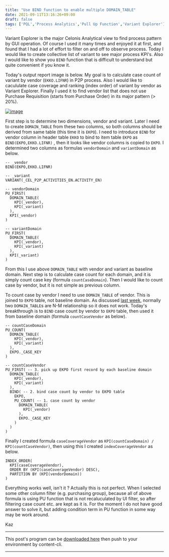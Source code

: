 ```yaml
---
title: "Use BIND function to enable multiple DOMAIN_TABLE"
date: 2021-09-11T13:16:26+09:00
draft: false
tags: ['PQL','Process Analytics','Pull Up Function','Variant Explorer']
---
```


Variant Explorer is the major Celonis Analytical view to find process pattern by GUI operation. Of course I used it many times and enjoyed it at first, and found that I had a lot of effort to filter on and off to observe process. Today I would like to create collective list of variant to see major process KPI's. Also I would like to show you `BIND` function that is difficult to understand but quite convenient if you know it.

Today's output report image is below. My goal is to calculate case count of variant by vendor (`EKKO.LIFNR`) in P2P process. Also I would like to cacululate case coverage and ranking (index order) of variant by vendor as Variant Explorer. Finally I used it to find vendor list that does not use Purchase Requisition (starts from Purchase Order) in its major pattern (> 20%).

[![image](https://user-images.githubusercontent.com/67397583/132936310-2c1e9f17-d2ae-48d8-9044-57722c232e22.png)](https://user-images.githubusercontent.com/67397583/132936310-2c1e9f17-d2ae-48d8-9044-57722c232e22.png)

First step is to determine two dimensions, vendor and variant. Later I need to create `DOMAIN_TABLE` from these two columns, so both columns should be derived from same table (this time it is `EKPO`). I need to introduce `BIND` for vendor column in header table `EKKO` to bind to item table `EKPO` as `BIND(EKPO,EKKO.LIFNR)` , then it looks like vendor columns is copied to `EKPO`. I determined two columns as formulas `vendorDomain` and `variantDomain` as below.

```
-- _vendor
BIND(EKPO,EKKO.LIFNR)

-- _variant
VARIANT(_CEL_P2P_ACTIVITIES_EN.ACTIVITY_EN)

-- vendorDomain
PU_FIRST(
  DOMAIN_TABLE(
    KPI(_vendor),
    KPI(_variant)
  ),
  KPI(_vendor)
)

-- variantDomain
PU_FIRST(
  DOMAIN_TABLE(
    KPI(_vendor),
    KPI(_variant)
  ),
  KPI(_variant)
)
```

From this I use above `DOMAIN_TABLE` with vendor and variant as baseline domain. Next step is to calculate case count for each domain, and it is simply count case key (formula `countCaseDomain`). Then I would like to count case by vendor, but it is not simple as previous column.

To count case by vendor I need to use `DOMAIN_TABLE` of vendor. This is joined to `EKPO` table, not baseline domain. As discussed [last week](../2021-09-04-convert-count-unit-of-kpi-by-count-distinct/), normally two `DOMAIN_TABLE`s are N-M relationship so it does not work. Today's breakthrough is to `BIND` case count by vendor to `EKPO` table, then used it from baseline domain (formula `countCaseVendor` as below).

```
-- countCaseDomain
PU_COUNT(
  DOMAIN_TABLE(
    KPI(_vendor),
    KPI(_variant)
  ),
  EKPO._CASE_KEY
)

-- countCaseVendor 
PU_FIRST( -- 3. pick up EKPO first record by each baseline domain
  DOMAIN_TABLE(
    KPI(_vendor),
    KPI(_variant)
  ),
  BIND( -- 2. bind case count by vendor to EKPO table
    EKPO,
    PU_COUNT( -- 1. case count by vendor
      DOMAIN_TABLE(
        KPI(_vendor)
      ),
      EKPO._CASE_KEY
    )
  )
)
```

Finally I created formula `caseCoverageVendor` as `KPI(countCaseDomain) / KPI(countCaseVendor)`, then using this I created `indexCoverageVendor` as below.

```
INDEX_ORDER(
  KPI(caseCoverageVendor),
  ORDER BY (KPI(caseCoverageVendor) DESC),
  PARTITION BY (KPI(vendorDomain))
)
```

Everything works well, isn't it ? Actually this is not perfect. When I selected some other column filter (e.g. purchasing group), because all of above formula is using PU function that is not recaluculated by UI filter, so after filtering case count etc. are kept as it is. For the moment I do not have good answer to solve it, but adding condition term in PU function in some way may be work around.

Kaz

---

This post's program can be [downloaded here](../../examples/p2p_analysis_20210911.json) then push to your environment by content-cli.

---
